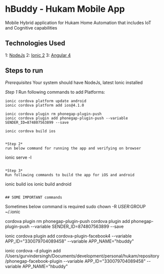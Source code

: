 # hBuddy - Hukam Mobile App

Mobile Hybrid application for Hukam Home Automation that includes IoT and Cognitive capabilities

## Technologies Used

1: [NodeJs](https://nodejs.org/en/)
2: [Ionic 2](http://ionic.io/2)
3: [Angular 4](https://angular.io/)

## Steps to run

*Prerequisites*
Your system should have NodeJs, latest Ionic installed

*Step 1*
Run following commands to add Platforms:
```
ionic cordova platform update android
ionic cordova platform add ios@4.1.0

ionic cordova plugin rm phonegap-plugin-push
ionic cordova plugin add phonegap-plugin-push --variable SENDER_ID=874807563899 --save

ionic cordova build ios

```
```

*Step 2*
run below command for running the app and verifying on browser
```
ionic serve -l
```

*Step 3*
Run following commands to build the app for iOS and android
```
ionic build ios
ionic build android
```

## SOME IMPORTANT commands
```
Sometimes below command is required
sudo chown -R $USER:$GROUP ~/.ionic

cordova plugin rm phonegap-plugin-push
cordova plugin add phonegap-plugin-push --variable SENDER_ID=874807563899 --save

ionic cordova plugin add cordova-plugin-facebook4 --variable APP_ID="330079704089458" --variable APP_NAME="hbuddy"

ionic cordova -d plugin add /Users/gurvindersingh/Documents/development/personal/hukam/repository/phonegap-facebook-plugin --variable APP_ID="330079704089458" --variable APP_NAME="hbuddy"

````
